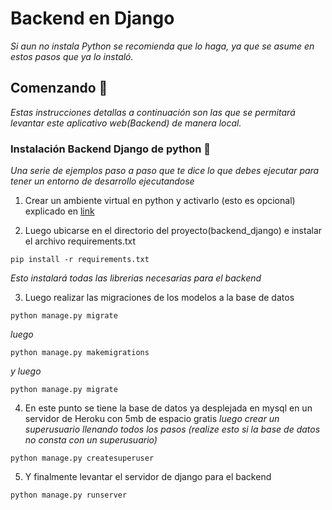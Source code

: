 # Backend en Django
_Si aun no instala Python se recomienda que lo haga, ya que se asume en estos pasos que ya lo instaló._

## Comenzando 🚀

_Estas instrucciones detallas a continuación son las que se permitará levantar este aplicativo web(Backend) de manera local._


### Instalación Backend Django de python 🔧

_Una serie de ejemplos paso a paso que te dice lo que debes ejecutar para tener un entorno de desarrollo ejecutandose_

1. Crear un ambiente virtual en python y activarlo (esto es opcional) explicado en [link](https://medium.com/@m.monroyc22/configurar-entorno-virtual-python-a860e820aace/)

2. Luego ubicarse en el directorio del proyecto(backend_django) e instalar el archivo requirements.txt
```
pip install -r requirements.txt
```
_Esto instalará todas las librerias necesarias para el backend_

3. Luego realizar las migraciones de los modelos a la base de datos
```
python manage.py migrate
```
_luego_
```
python manage.py makemigrations
```
_y luego_
```
python manage.py migrate
```


4. En este punto se tiene la base de datos ya desplejada en mysql en un servidor de Heroku con 5mb de espacio gratis
_luego crear un superusuario llenando todos los pasos (realize esto si la base de datos no consta con un superusuario)_

```
python manage.py createsuperuser
```
5. Y finalmente levantar el servidor de django para el backend
 ```
 python manage.py runserver
 ```
